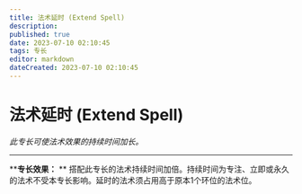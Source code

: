 ```yaml
---
title: 法术延时 (Extend Spell)
description: 
published: true
date: 2023-07-10 02:10:45
tags: 专长
editor: markdown
dateCreated: 2023-07-10 02:10:45
---
```


# 法术延时 (Extend Spell)

_此专长可使法术效果的持续时间加长。_

* * *

****专长效果：** ** 搭配此专长的法术持续时间加倍。持续时间为专注、立即或永久的法术不受本专长影响。延时的法术须占用高于原本1个环位的法术位。

